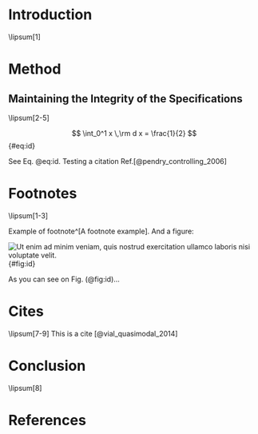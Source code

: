 # Introduction

\lipsum[1]



# Method

## Maintaining the Integrity of the Specifications

\lipsum[2-5]

$$ \int_0^1 x \,\rm d x = \frac{1}{2} $$ {#eq:id}

See Eq. @eq:id. Testing a citation Ref.[@pendry_controlling_2006]

# Footnotes

\lipsum[1-3]

Example of footnote^[A footnote example]. And a figure:

![Ut enim ad minim veniam, quis nostrud exercitation ullamco laboris
nisi voluptate velit.](fig1.png){#fig:id}

As you can see on Fig. (@fig:id)...

# Cites

\lipsum[7-9]
This is a cite [@vial_quasimodal_2014]

# Conclusion

\lipsum[8]

# References
